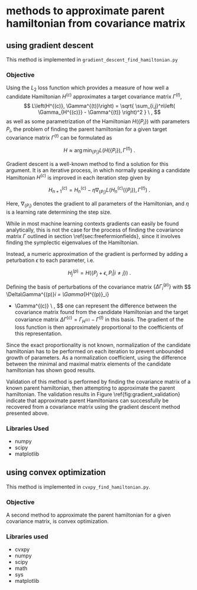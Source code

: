 # methods to approximate parent hamiltonian from covariance matrix
## using gradient descent

This method is implemented in `gradient_descent_find_hamiltonian.py`

### Objective

Using the $L_2$ loss function which provides a measure of how well a candidate
Hamiltonian $H^{(c)}$ approximates a target covariance matrix $\Gamma^{(t)}$,
$$
L\left(H^{(c)}, \Gamma^{(t)}\right) = \sqrt{
    \sum_{i,j}^n\left(
        \Gamma_{H^{(c)}} - \Gamma^{(t)}
    \right)^2
} \ ,
$$
as well as some parametrization of the Hamiltonian $H(\left\{P_i\right\})$ with
parameters $P_i$, the problem of finding the parent hamiltonian for a given
target covariance matrix $\Gamma^{(t)}$ can be formulated as

$$ H \approx \mathop{\mathrm{arg\,min}}_{\{P_i\}}
L\left(H\left(\left\{P_i\right\}\right), \Gamma^{(t)}\right) \ . $$

Gradient descent is a well-known method to find
a solution for this argument. It is an iterative process, in which normally
speaking a candidate
Hamiltonian $H^{(c)}$ is improved in each iteration step given by

$$ H^{(c)}_{n+1} = H^{(c)}_{n} - \eta \nabla_{\left\{P_i\right\}}
L\left(H^{(c)}_{n}(\left\{P_i\right\}), \Gamma^{(t)}\right) \ . $$

Here, $\nabla_{\{P_i\}}$ denotes the gradient to all parameters of the
Hamiltonian, and $\eta$ is a learning rate determining the step size.

While in most machine learning contexts gradients can easily be found
analytically, this is not the case for the process of finding the covariance
matrix $\Gamma$ outlined in section \ref{sec:freefermionfields}, since it
involves finding the symplectic eigenvalues of the Hamiltonian.

Instead, a numeric approximation of the gradient is performed by adding
a peturbation $\epsilon$ to each parameter, i.e.

$$ H^{(p)}_j = H\left(\left\{P_j+\epsilon, P_i|i \neq j\right\}\right) \ . $$

Defining the basis of perturbations of the covariance matrix
$\{\Delta\Gamma^{(p)}_i\}$ with $$ \Delta\Gamma^{(p)}_i = \Gamma_{H^{(p)}_i}
- \Gamma^{(c)} \ , $$
one can represent the difference between the covariance matrix
found from the candidate Hamiltonian and the target covariance matrix
$\Delta\Gamma^{(c)} = \Gamma_{H^{(c)}} - \Gamma^{(t)}$ in this basis.
The gradient of the loss function is then approximately proportional to the
coefficients of this representation.

Since the exact proportionality is not known, normalization of the candidate
hamiltonian has to be performed on each iteration to prevent unbounded growth of
parameters. As a normalization coefficient, using the difference between the
minimal and maximal matrix elements of the candidate hamiltonian has shown good
results.

Validation of this method is performed by finding the covariance matrix of
a known parent hamiltonian, then attempting to approximate the parent
hamiltonian. The validation results in Figure \ref{fig:gradient_validation}
indicate that approximate parent Hamiltonians can successfully be recovered from
a covariance matrix using the gradient descent method presented above.

### Libraries Used
- numpy
- scipy
- matplotlib

## using convex optimization

This method is implemented in `cvxpy_find_hamiltonian.py`.

### Objective

A second method to approximate the parent hamiltonian for a given covariance
matrix, is convex optimization.

### Libraries used
- cvxpy
- numpy
- scipy
- math
- sys
- matplotlib
